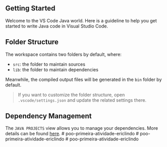 ## Getting Started

Welcome to the VS Code Java world. Here is a guideline to help you get started to write Java code in Visual Studio Code.

## Folder Structure

The workspace contains two folders by default, where:

- `src`: the folder to maintain sources
- `lib`: the folder to maintain dependencies

Meanwhile, the compiled output files will be generated in the `bin` folder by default.

> If you want to customize the folder structure, open `.vscode/settings.json` and update the related settings there.

## Dependency Management

The `JAVA PROJECTS` view allows you to manage your dependencies. More details can be found [here](https://github.com/microsoft/vscode-java-dependency#manage-dependencies).
#   p o o - p r i m e i r a - a t i v i d a d e - e r i c l i n d o  
 #   p o o - p r i m e i r a - a t i v i d a d e - e r i c l i n d o  
 #   p o o - p r i m e i r a - a t i v i d a d e - e r i c l i n d o  
 